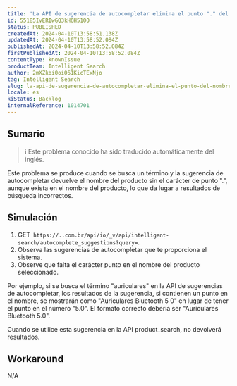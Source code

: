 ```yaml
---
title: 'La API de sugerencia de autocompletar elimina el punto "." del nombre del producto'
id: 55185IvERIwGQ3kH6H510O
status: PUBLISHED
createdAt: 2024-04-10T13:58:51.138Z
updatedAt: 2024-04-10T13:58:52.084Z
publishedAt: 2024-04-10T13:58:52.084Z
firstPublishedAt: 2024-04-10T13:58:52.084Z
contentType: knownIssue
productTeam: Intelligent Search
author: 2mXZkbi0oi061KicTExNjo
tag: Intelligent Search
slug: la-api-de-sugerencia-de-autocompletar-elimina-el-punto-del-nombre-del-producto
locale: es
kiStatus: Backlog
internalReference: 1014701
---
```


## Sumario

>ℹ️ Este problema conocido ha sido traducido automáticamente del inglés.


Este problema se produce cuando se busca un término y la sugerencia de autocompletar devuelve el nombre del producto sin el carácter de punto ".", aunque exista en el nombre del producto, lo que da lugar a resultados de búsqueda incorrectos.


##

## Simulación



1. GET` https://..com.br/api/io/_v/api/intelligent-search/autocomplete_suggestions?query=`.
2. Observa las sugerencias de autocompletar que te proporciona el sistema.
3. Observe que falta el carácter punto en el nombre del producto seleccionado.

Por ejemplo, si se busca el término "auriculares" en la API de sugerencias de autocompletar, los resultados de la sugerencia, si contienen un punto en el nombre, se mostrarán como "Auriculares Bluetooth 5 0" en lugar de tener el punto en el número "5.0". El formato correcto debería ser "Auriculares Bluetooth 5.0".

Cuando se utilice esta sugerencia en la API product_search, no devolverá resultados.



## Workaround


N/A





